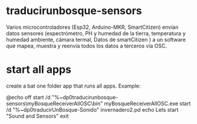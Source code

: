 # traducirunbosque-sensors
Varios microcontroladores (Esp32, Arduino-MKR, SmartCitizen) envían datos sensores (espectrómetro, PH y humedad de la tierra, temperatura y humedad ambiente, cámara termal, Datos de smartCitizen ) a un software que mapea, muestra y reenvía todos los datos a terceros vía OSC.


# start all apps
create a bat one folder app that runs all apps. 
Example: 

@echo off
start /d "%~dp0traducirunbosque-sensors\myBosqueReceiverAllOSC\bin" myBosqueReceiverAllOSC.exe
start /d "%~dp0traducirUnBosque-Sonido" invernadero2.pd
echo Lets start "Sound and Sensors"
exit
